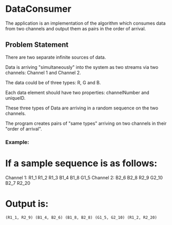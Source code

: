 # DataConsumer
The application is an implementation of the algorithm which consumes data from two channels and output them as pairs in the order
of arrival.

## Problem Statement

There are two separate infinite sources of data.  
 
Data is arriving "simultaneously" into the system as two streams via two channels: Channel 1 and Channel 2. 
     
The data could be of three types: R, G and B.  
 
Each data element should have two properties: channelNumber and uniqueID. 
 
These three types of Data are arriving in a random sequence on the two channels. 
 
The program creates pairs of "same types" arriving on two channels in their "order of arrival". 
 
### Example:
# If a sample sequence is as follows: 
  Channel 1: R1_1 R1_2 R1_3 B1_4 B1_8 G1_5 
  Channel 2: B2_6 B2_8 R2_9 G2_10 B2_7 R2_20 
 
# Output is: 
    (R1_1, R2_9) (B1_4, B2_6) (B1_8, B2_8) (G1_5, G2_10) (R1_2, R2_20) 
